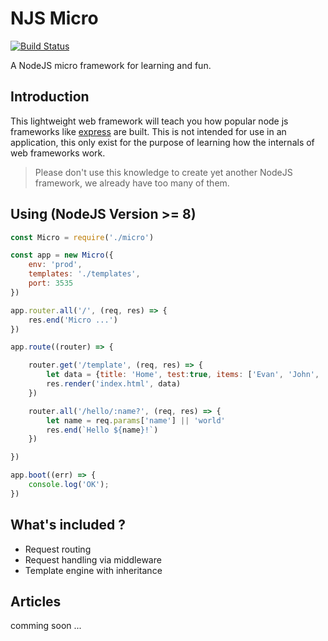 NJS Micro
======

[![Build Status](https://travis-ci.org/evanxg852000/njs-micro.svg)](https://travis-ci.org/evanxg852000/njs-micro)

A NodeJS micro framework for learning and fun.

Introduction
------------

This lightweight web framework will teach you how popular node js frameworks like [express](http://expressjs.com/) are
built. This is not intended for use in an application, this only exist for the purpose of learning how the internals of web frameworks work.

> Please don't use this knowledge to create yet another NodeJS framework, we already have too many of them.

Using (NodeJS Version >= 8)
--------

``` js
const Micro = require('./micro')

const app = new Micro({
    env: 'prod',
    templates: './templates',
    port: 3535
})

app.router.all('/', (req, res) => {
    res.end('Micro ...')
})

app.route((router) => {

    router.get('/template', (req, res) => {
        let data = {title: 'Home', test:true, items: ['Evan', 'John', 'Jane']}
        res.render('index.html', data)
    })

    router.all('/hello/:name?', (req, res) => {
        let name = req.params['name'] || 'world'
        res.end(`Hello ${name}!`)
    })

})

app.boot((err) => {
    console.log('OK');
}) 
```

What's included ?
-----------------

- Request routing
- Request handling via middleware
- Template engine with inheritance

Articles
-----------------

comming soon ...
